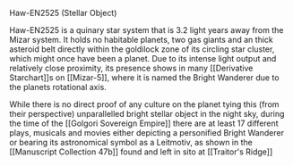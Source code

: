 Haw-EN2525 (Stellar Object)

Haw-EN2525 is a quinary star system that is 3.2 light years away from the Mizar system. It holds no habitable planets, two gas giants and an thick asteroid belt directly within the goldilock zone of its circling star cluster, which might once have been a planet. Due to its intense light output and relatively close proximity, its presence shows in many [[Derivative Starchart]]s on [[Mizar-5]], where it is named the Bright Wanderer due to the planets rotational axis. 

While there is no direct proof of any culture on the planet tying this (from their perspective) unparallelled bright stellar object in the night sky, during the time of the [[Golgori Sovereign Empire]] there are at least 17 different plays, musicals and movies either depicting a personified Bright Wanderer or bearing its astronomical symbol as a Leitmotiv, as shown in the [[Manuscript Collection 47b]] found and left in sito at [[Traitor's Ridge]]